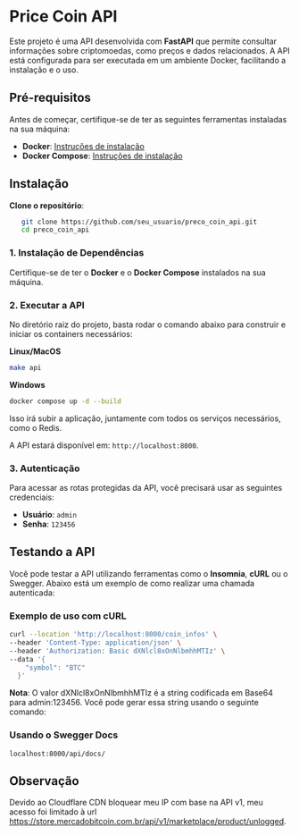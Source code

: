 # Price Coin API

Este projeto é uma API desenvolvida com **FastAPI** que permite consultar informações sobre criptomoedas, como preços e dados relacionados. A API está configurada para ser executada em um ambiente Docker, facilitando a instalação e o uso.

## Pré-requisitos

Antes de começar, certifique-se de ter as seguintes ferramentas instaladas na sua máquina:

- **Docker**: [Instruções de instalação](https://docs.docker.com/get-docker/)
- **Docker Compose**: [Instruções de instalação](https://docs.docker.com/compose/install/)

## Instalação

 **Clone o repositório**:

```bash
   git clone https://github.com/seu_usuario/preco_coin_api.git
   cd preco_coin_api
```

### 1. Instalação de Dependências

Certifique-se de ter o **Docker** e o **Docker Compose** instalados na sua máquina.

### 2. Executar a API

No diretório raiz do projeto, basta rodar o comando abaixo para construir e iniciar os containers necessários:

**Linux/MacOS**
```bash
make api
```

**Windows**
```bash
docker compose up -d --build
```

Isso irá subir a aplicação, juntamente com todos os serviços necessários, como o Redis.

A API estará disponível em: `http://localhost:8000`.

### 3. Autenticação

Para acessar as rotas protegidas da API, você precisará usar as seguintes credenciais:

- **Usuário**: `admin`
- **Senha**: `123456`


## Testando a API

Você pode testar a API utilizando ferramentas como o **Insomnia**, **cURL** ou o Swegger. Abaixo está um exemplo de como realizar uma chamada autenticada:
### Exemplo de uso com cURL
```bash
curl --location 'http://localhost:8000/coin_infos' \
--header 'Content-Type: application/json' \
--header 'Authorization: Basic dXNlcl8xOnNlbmhhMTIz' \
--data '{
    "symbol": "BTC"
  }'
```
**Nota**: O valor dXNlcl8xOnNlbmhhMTIz é a string codificada em Base64 para admin:123456. Você pode gerar essa string usando o seguinte comando:
### Usando o Swegger Docs
```
localhost:8000/api/docs/
```
## Observação
Devido ao Cloudflare CDN bloquear meu IP com base na API v1, meu acesso foi limitado à url https://store.mercadobitcoin.com.br/api/v1/marketplace/product/unlogged. 